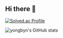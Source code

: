 ## Hi there 👋

<!--
**yongbyn/yongbyn** is a ✨ _special_ ✨ repository because its `README.md` (this file) appears on your GitHub profile.

Here are some ideas to get you started:

- 🔭 I’m currently working on ...
- 🌱 I’m currently learning ...
- 👯 I’m looking to collaborate on ...
- 🤔 I’m looking for help with ...
- 💬 Ask me about ...
- 📫 How to reach me: ...
- 😄 Pronouns: ...
- ⚡ Fun fact: ...
-->

[![Solved.ac Profile](http://mazassumnida.wtf/api/generate_badge?boj=yongbyn)](https://solved.ac/yongbyn)

![yongbyn's GitHub stats](https://github-readme-stats.vercel.app/api?username=yongbyn&show_icons=true&theme=dracula)

